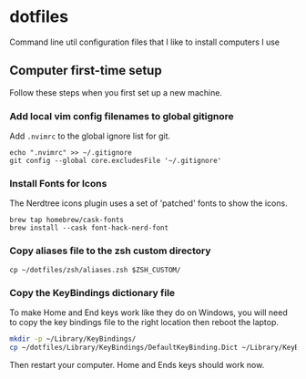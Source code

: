 # dotfiles
Command line util configuration files that I like to install computers I use

## Computer first-time setup

Follow these steps when you first set up a new machine.

### Add local vim config filenames to global gitignore

Add `.nvimrc` to the global ignore list for git.

```
echo ".nvimrc" >> ~/.gitignore
git config --global core.excludesFile '~/.gitignore'
```
### Install Fonts for Icons

The Nerdtree icons plugin uses a set of 'patched' fonts to show the icons.

```
brew tap homebrew/cask-fonts
brew install --cask font-hack-nerd-font
```
### Copy aliases file to the zsh custom directory

```
cp ~/dotfiles/zsh/aliases.zsh $ZSH_CUSTOM/
```

### Copy the KeyBindings dictionary file

To make Home and End keys work like they do on Windows, you will need to copy the key bindings file to the right location then reboot the laptop.

```bash
mkdir -p ~/Library/KeyBindings/ 
cp ~/dotfiles/Library/KeyBindings/DefaultKeyBinding.Dict ~/Library/KeyBindings/DefaultKeyBinding.Dict
```

Then restart your computer. Home and Ends keys should work now.


